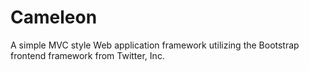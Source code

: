 Cameleon
========

A simple MVC style Web application framework utilizing the Bootstrap frontend framework from Twitter, Inc.
